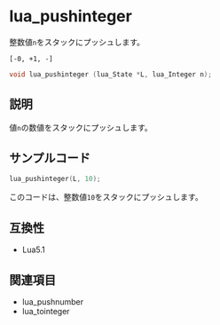 # lua_pushinteger

整数値`n`をスタックにプッシュします。

`[-0, +1, -]`

```c
void lua_pushinteger (lua_State *L, lua_Integer n);
```

## 説明

値`n`の数値をスタックにプッシュします。

## サンプルコード

```c
lua_pushinteger(L, 10);
```

このコードは、整数値`10`をスタックにプッシュします。

## 互換性

- Lua5.1

## 関連項目

- lua_pushnumber
- lua_tointeger